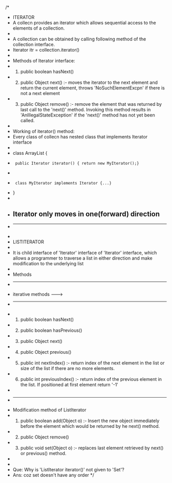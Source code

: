 /*
 * ITERATOR
 *  A collecn provides an iterator which allows sequential access to the elements of a collection.
 * 
 * A collection can be obtained by calling following method of the collection interface.
 * Iterator itr = collection.iterator()
 * 
 * Methods of Iterator interface:
 * 1. public boolean hasNext()
 * 2. public Object next() :- moves the iterator to the next element and return the current element, throws 'NoSuchElementExcpn' if there is not a next element
 * 3. public Object remove() :- remove the element that was returned by last call to the 'next()' method. Invoking this method results in 'AnIllegalStateException' if the 'next()' method has not yet been called.
 * 
 * Working of iterator() method:
 * Every class of collecn has nested class that implements Iterator interface
 * 
 * class ArrayList {
 *      public Iterator iterator() { return new MyIterator();}
 *      
 *      class MyIterator implements Iterator {...}
 * }
 * 
 * ## Iterator only moves in one(forward) direction
 * -----------------------------------------------------------------------------------------------------
 * 
 * LISTITERATOR
 * 
 * It is child interface of 'Iterator' interface of 'Iterator' interface, which allows a programmer to traverse a list in either direction and make modification to the underlying list
 * 
 * Methods
 * -----------------------
 * iterative methods --->
 *  - - - - - - - - - -
 * 1. public boolean hasNext()
 * 2. public boolean hasPrevious()
 * 3. public Object next()
 * 4. public Object previous()
 * 5. public int nextIndex() :- return index of the next element in the list or size of the list if there are no more elements.
 * 6. public int previousIndex() :- return index of the previous element in the list. If positioned at first element return '-1'
 * 
 * - - - - - - - - - - - - - 
 * Modification method of ListIterator
 * 1. public boolean add(Object o) :- Insert the new object immediately before the element which would be returned by he next() method.
 * 2. public Object remove()
 * 3. public void set(Object o) :- replaces last element retrieved by next() or previous() method.
 * 
 * 
 * Que: Why is 'ListIterator iterator()' not given to 'Set'?
 * Ans: coz set doesn't have any order
 */